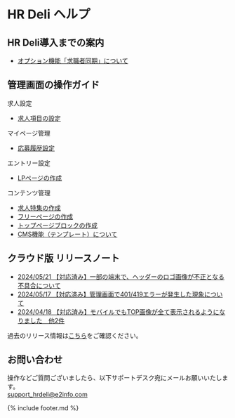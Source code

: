 # HR Deli ヘルプ

## HR Deli導入までの案内
<!--* [初期設定の対象範囲について](https://e2info.github.io/hrdeli-docs/introduction/initialization)-->
<!--* [独自ドメインの設定について](https://e2info.github.io/hrdeli-docs/manual/special_feature)-->
* [オプション機能「求職者同期」について](https://e2info.github.io/hrdeli-docs/introduction/option_members_sync)

## 管理画面の操作ガイド
求人設定
* [求人項目の設定](https://e2info.github.io/hrdeli-docs/manual/job_item)

マイページ管理
* [応募履歴設定](https://e2info.github.io/hrdeli-docs/manual/mypage_phases)

エントリー設定
* [LPページの作成](https://e2info.github.io/hrdeli-docs/manual/lp)

コンテンツ管理
* [求人特集の作成](https://e2info.github.io/hrdeli-docs/manual/special_feature)
* [フリーページの作成](https://e2info.github.io/hrdeli-docs/manual/contents)
* [トップページブロックの作成](https://e2info.github.io/hrdeli-docs/manual/top_block)
* [CMS機能（テンプレート）について](https://e2info.github.io/hrdeli-docs/manual/cms)

<!--* PORTERS 同期エラー
    * [PORTERS マッピングエラーとは？](https://e2info.github.io/hrdeli-docs/manual/sync_error#description)
    * [PORTERS マッピングエラーを解消したい](https://e2info.github.io/hrdeli-docs/manual/sync_error#cancellation)
* PORTERS連携エラー
    * [PORTERS 連携エラーとは？](https://e2info.github.io/hrdeli-docs/manual/update_error#description)
    * [PORTERS 連携エラーを解消したい](https://e2info.github.io/hrdeli-docs/manual/update_error#cancellation)-->

## クラウド版 リリースノート
* [2024/05/21 【対応済み】一部の端末で、ヘッダーのロゴ画像が不正となる不具合について](https://e2info.github.io/hrdeli-docs/release-notes/20240521_00)
* [2024/05/17 【対応済み】管理画面で401/419エラーが発生した現象について](https://e2info.github.io/hrdeli-docs/release-notes/20240517_00)
* [2024/04/18 【対応済み】モバイルでもTOP画像が全て表示されるようになりました　他2件](https://e2info.github.io/hrdeli-docs/release-notes/20240418_00)


過去のリリース情報は[こちら](https://e2info.github.io/hrdeli-docs/release-notes/archive)をご確認ください。<br>

## お問い合わせ
操作などご質問ございましたら、以下サポートデスク宛にメールお願いいたします。<br>
support_hrdeli@e2info.com

{% include footer.md %}
